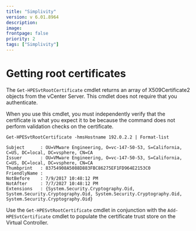 ```yaml
---
title: "Simplivity"
version: v 6.01.8964
description:
image: 
frontpage: false
priority: 2
tags: ["Simplivity"]
---
```


Getting root certificates
=========================

The `Get-HPESvtRootCertificate` cmdlet returns an array of X509Certificate2 objects from the vCenter Server. This cmdlet does not require that you authenticate.

When you use this cmdlet, you must independently verify that the certificate is what you expect it to be because the command does not perform validation checks on the certificate.

```
Get-HPESvtRootCertificate -hmsHostname 192.0.2.2 | Format-list

Subject      : OU=VMware Engineering, O=vc-147-50-53, S=California, C=US, DC=local, DC=vsphere, CN=CA
Issuer       : OU=VMware Engineering, O=vc-147-50-53, S=California, C=US, DC=local, DC=vsphere, CN=CA
Thumbprint   : 83754908A5088D883FBC86275EF1FD964E2153C0
FriendlyName :
NotBefore    : 7/9/2017 10:48:12 PM
NotAfter     : 7/7/2027 10:48:12 PM
Extensions   : {System.Security.Cryptography.Oid, System.Security.Cryptography.Oid, System.Security.Cryptography.Oid, System.Security.Cryptography.Oid}
```

Use the `Get-HPESvtRootCertificate` cmdlet in conjunction with the `Add-HPESvtCertificate` cmdlet to populate the certificate trust store on the Virtual Controller.

